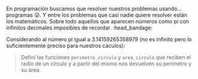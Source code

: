 En programación buscamos que resolver nuestros problemas usando… programas :stuck_out_tongue_winking_eye:. Y entre los problemas que casi nadie quiere resolver están los matemáticos. Sobre todo aquellos que aparecen números como pi con infinitos decimales imposibles de recordar.  :head_bandage:

Considerando al número pi igual a 3.14159265358979 (no es infinito pero lo suficientemente preciso para nuestros cáculos):

> Definí las funciones `perimetro_circulo` y `area_circulo` que reciben el radio de un círculo y a partir del mismo nos devuelven su perímetro y su área.
